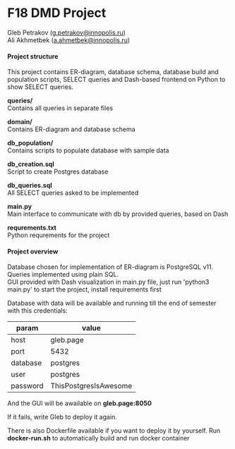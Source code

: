 # F18 DMD Project

Gleb Petrakov (g.petrakov@innopolis.ru)  
Ali Akhmetbek (a.ahmetbek@innopolis.ru)  


#### Project structure

This project contains ER-diagram, database schema, database build and population scripts, SELECT queries and Dash-based frontend on Python to show SELECT queries.

**queries/**  
Contains all queries in separate files


**domain/**  
Contains ER-diagram and database schema


**db_population/**  
Contains scripts to populate database with sample data


**db_creation.sql**  
Script to create Postgres database


**db_queries.sql**  
All SELECT queries asked to be implemented

**main.py**  
Main interface to communicate with db by provided queries, based on Dash

**requrements.txt**  
Python requrements for the project


#### Project overview

Database chosen for implementation of ER-diagram is PostgreSQL v11.  
Queries implemented using plain SQL.  
GUI provided with Dash visualization in main.py file, just run 'python3 main.py' to start the project, install requirements first  


Database with data will be available and running till the end of semester with this credentials:


| param    | value                 |
|----------|-----------------------|
| host     | gleb.page             |
| port     | 5432                  |
| database | postgres              |
| user     | postgres              |
| password | ThisPostgresIsAwesome |


And the GUI will be awailable on **gleb.page:8050**

If it fails, write Gleb to deploy it again.

There is also Dockerfile available if you want to deploy it by yourself.
Run **docker-run.sh** to automatically build and run docker container